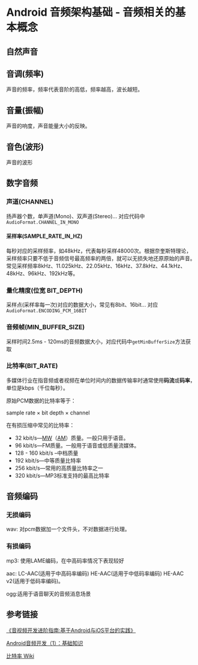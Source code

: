# Android 音频架构基础 - 音频相关的基本概念

## 自然声音

## 音调(频率)

声音的频率，频率代表音阶的高低，频率越高，波长越短。

## 音量(振幅)

声音的响度，声音能量大小的反映。

## 音色(波形)

声音的波形

## 数字音频

### 声道(CHANNEL)

扬声器个数，单声道(Mono)、双声道(Stereo)... 对应代码中`AudioFormat.CHANNEL_IN_MONO`

#### 采样率(SAMPLE_RATE_IN_HZ)

每秒对应的采样频率，如48kHz，代表每秒采样48000次。根据奈奎斯特理论，采样频率只要不低于音频信号最高频率的两倍，就可以无损失地还原原始的声音。常见采样频率8kHz、11.025kHz、22.05kHz、16kHz、37.8kHz、44.1kHz、48kHz、96kHz、192kHz等。

### 量化精度(位宽 BIT_DEPTH)

采样点(采样率每一次)对应的数据大小，常见有8bit、16bit... 对应 `AudioFormat.ENCODING_PCM_16BIT`

### 音频帧(MIN_BUFFER_SIZE)

采样时间2.5ms - 120ms的音频数据大小，对应代码中`getMinBufferSize`方法获取

### 比特率(BIT_RATE)

多媒体行业在指音频或者视频在单位时间内的数据传输率时通常使用**码流**或**码率**，单位是kbps（千位每秒）。

原始PCM数据的比特率等于：

sample rate × bit depth × channel

在有损压缩中常见的比特率：

- 32 kbit/s—[MW](https://zh.wikipedia.org/wiki/%E4%B8%AD%E6%B3%A2 "中波")（[AM](https://zh.wikipedia.org/wiki/%E8%B0%83%E5%B9%85%E5%B9%BF%E6%92%AD "调幅广播")）质量。一般只用于语音。
- 96 kbit/s—FM质量。一般用于语音或低质量流媒体。
- 128 - 160 kbit/s –中档质量
- 192 kbit/s—中等质量比特率
- 256 kbit/s—常用的高质量比特率之一
- 320 kbit/s—MP3标准支持的最高比特率

## 音频编码

### 无损编码

wav: 对pcm数据加一个文件头，不对数据进行处理。

### 有损编码

mp3: 使用LAME编码，在中高码率情况下表现较好

aac: LC-AAC(适用于中高码率编码) HE-AAC(适用于中低码率编码) HE-AAC v2(适用于低码率编码)。

ogg:适用于语音聊天的音频消息场景

## 参考链接

[《音视频开发进阶指南:基于Android与iOS平台的实践》](https://book.douban.com/subject/30124646/)

[Android音频开发（1）：基础知识](https://blog.51cto.com/ticktick/1748506)

[比特率 Wiki](https://en.wikipedia.org/wiki/Bit_rate)
